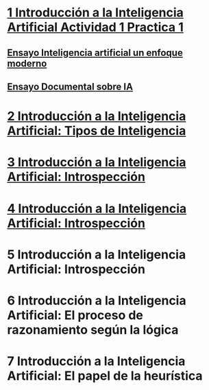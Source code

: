 # [1 Introducción a la Inteligencia Artificial Actividad 1 Practica 1](https://github.com/LeiWithP/IA/blob/main/Tarea1.md)
## [Ensayo Inteligencia artificial un enfoque moderno](https://github.com/LeiWithP/IA/blob/main/Tarea1.md#ensayo-inteligencia-artificial-un-enfoque-moderno)
## [Ensayo Documental sobre IA](https://github.com/LeiWithP/IA/blob/main/Tarea1.md#ensayo-documental-sobre-ia)



# [2 Introducción a la Inteligencia Artificial: Tipos de Inteligencia](https://github.com/LeiWithP/IA/blob/main/Tarea2.md#introducci%C3%B3n)



# [3 Introducción a la Inteligencia Artificial: Introspección](https://github.com/LeiWithP/IA/blob/main/Tarea3.md#ensayo)



# [4 Introducción a la Inteligencia Artificial: Introspección](https://github.com/LeiWithP/IA/blob/main/Tarea4.md#introducci%C3%B3n)



# 5 Introducción a la Inteligencia Artificial: Introspección



# 6 Introducción a la Inteligencia Artificial: El proceso de razonamiento según la lógica



# 7 Introducción a la Inteligencia Artificial: El papel de la heurística

